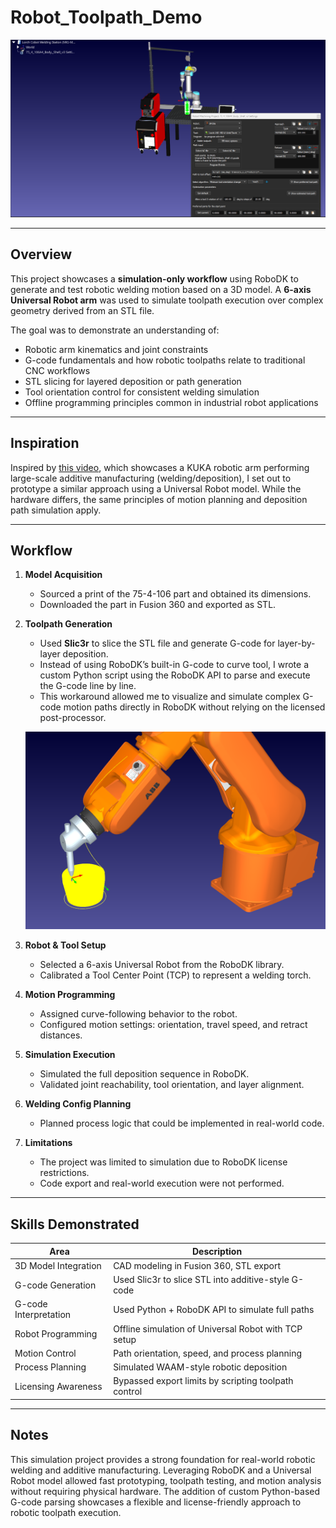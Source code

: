 # Robot_Toolpath_Demo

![Cobot Welding Setup](images/cobot%20welding%20setup2.png)

---

## Overview

This project showcases a **simulation-only workflow** using RoboDK to generate and test robotic welding motion based on a 3D model. A **6-axis Universal Robot arm** was used to simulate toolpath execution over complex geometry derived from an STL file.

The goal was to demonstrate an understanding of:

* Robotic arm kinematics and joint constraints
* G-code fundamentals and how robotic toolpaths relate to traditional CNC workflows
* STL slicing for layered deposition or path generation
* Tool orientation control for consistent welding simulation
* Offline programming principles common in industrial robot applications

---

## Inspiration

Inspired by [this video](https://youtu.be/3THLTQsrem0?si=78Qb_iuWX5MGSNpV), which showcases a KUKA robotic arm performing large-scale additive manufacturing (welding/deposition), I set out to prototype a similar approach using a Universal Robot model. While the hardware differs, the same principles of motion planning and deposition path simulation apply.

---

## Workflow

1. **Model Acquisition**

   * Sourced a print of the 75-4-106 part and obtained its dimensions.
   * Downloaded the part in Fusion 360 and exported as STL.

2. **Toolpath Generation**

   * Used **Slic3r** to slice the STL file and generate G-code for layer-by-layer deposition.
   * Instead of using RoboDK’s built-in G-code to curve tool, I wrote a custom Python script using the RoboDK API to parse and execute the G-code line by line.
   * This workaround allowed me to visualize and simulate complex G-code motion paths directly in RoboDK without relying on the licensed post-processor.

   ![Shell G-code Path Result](images/shellgcodestlpath.png)

3. **Robot & Tool Setup**

   * Selected a 6-axis Universal Robot from the RoboDK library.
   * Calibrated a Tool Center Point (TCP) to represent a welding torch.

4. **Motion Programming**

   * Assigned curve-following behavior to the robot.
   * Configured motion settings: orientation, travel speed, and retract distances.

5. **Simulation Execution**

   * Simulated the full deposition sequence in RoboDK.
   * Validated joint reachability, tool orientation, and layer alignment.

6. **Welding Config Planning**

   * Planned process logic that could be implemented in real-world code.

7. **Limitations**

   * The project was limited to simulation due to RoboDK license restrictions.
   * Code export and real-world execution were not performed.

---

## Skills Demonstrated

| Area                  | Description                                          |
| --------------------- | ---------------------------------------------------- |
| 3D Model Integration  | CAD modeling in Fusion 360, STL export               |
| G-code Generation     | Used Slic3r to slice STL into additive-style G-code  |
| G-code Interpretation | Used Python + RoboDK API to simulate full paths      |
| Robot Programming     | Offline simulation of Universal Robot with TCP setup |
| Motion Control        | Path orientation, speed, and process planning        |
| Process Planning      | Simulated WAAM-style robotic deposition              |
| Licensing Awareness   | Bypassed export limits by scripting toolpath control |

---

## Notes

This simulation project provides a strong foundation for real-world robotic welding and additive manufacturing. Leveraging RoboDK and a Universal Robot model allowed fast prototyping, toolpath testing, and motion analysis without requiring physical hardware. The addition of custom Python-based G-code parsing showcases a flexible and license-friendly approach to robotic toolpath execution.
